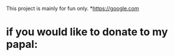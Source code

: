 
This project is mainly for fun only. *https://google.com
# if you would like to donate to my papal:
 
